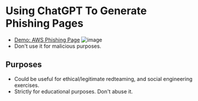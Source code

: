 # Using ChatGPT To Generate Phishing Pages

- [Demo: AWS Phishing Page](https://github.com/ericpd/ChatGPT-Offensive-security/blob/main/phishing-page/AWS.html)
![image](https://user-images.githubusercontent.com/41829660/205555662-267afe1f-6133-4765-9787-c805bc02042d.png)
- Don't use it for malicious purposes.

## Purposes
- Could be useful for ethical/legitimate redteaming, and social engineering exercises.
- Strictly for educational purposes. Don't abuse it.
